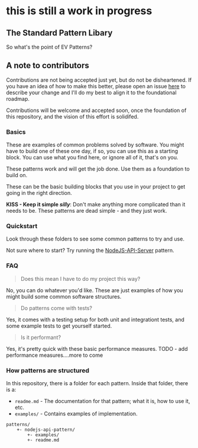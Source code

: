 # this is still a work in progress

## The Standard Pattern Libary

So what's the point of EV Patterns?

## A note to contributors

Contributions are not being accepted just yet, but do not be disheartened. If you have an idea of how to make this better, please open an issue [here](https://github.com/ElephantVentures/patterns/issues) to describe your change and I'll do my best to align it to the foundational roadmap.

Contributions will be welcome and accepted soon, once the foundation of this repository, and the vision of this effort is solidifed.

### Basics

These are examples of common problems solved by software. You might have to build one of these one day, if so, you can use this as a starting block. You can use what you find here, or ignore all of it, that's on you.

These patterns work and will get the job done. Use them as a foundation to build on.

These can be the basic building blocks that you use in your project to get going in the right direction.

**KISS - Keep it simple _silly_**: Don't make anything more complicated than it needs to be. These patterns are dead simple - and they just work.

### Quickstart

Look through these folders to see some common patterns to try and use.

Not sure where to start? Try running the [NodeJS-API-Server](./nodejs-api-server) pattern.

### FAQ

> Does this mean I have to do my project this way?

No, you can do whatever you'd like. These are just examples of how you might build some common software structures.

> Do patterns come with tests?

Yes, it comes with a testing setup for both unit and integrationt tests, and some example tests to get yourself started.

> Is it performant?

Yes, it's pretty quick with these basic performance measures.
TODO - add performance measures....more to come

### How patterns are structured

In this repository, there is a folder for each pattern. Inside that folder, there is a:
- `readme.md` - The documentation for that pattern; what it is, how to use it, etc.
- `examples/` - Contains examples of implementation.

```
patterns/
    +- nodejs-api-pattern/
        +- examples/
        +- readme.md
```
